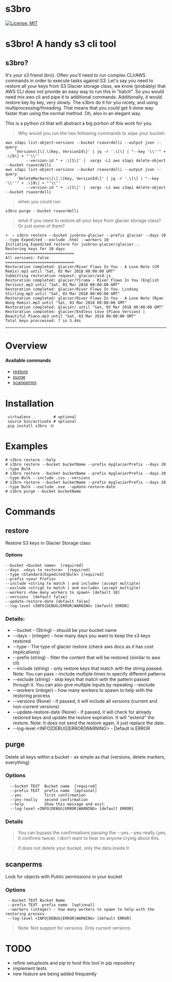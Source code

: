 # s3bro
[![License: MIT](https://img.shields.io/badge/License-MIT-yellow.svg)](https://raw.githubusercontent.com/rsavordelli/s3bro/master/LICENSE)

# s3bro! A handy s3 cli tool
s3bro?
---
It's your s3 friend (bro). Often you'll need to run complex CLI/AWS commands in order to execute tasks against S3.  Let's say you need to restore all your keys from S3 Glacier storage class, we know (probably) that AWS CLI does not provide an easy way to run this in "batch". So you would need mix aws cli and pipe it to additional commands. Additionally, it would restore key by key, very slowly.
The s3bro do it for you nicely, and using multiprocessing/threading. That means that you could get it done way faster than using the normal method. Oh, also in an elegant way.

This is a python cli that will abstract a big portion of this work for you.
> Why would you run the two following commands to wipe your bucket:
```
aws s3api list-object-versions --bucket rsavordelli --output json --query
    'Versions\[\].\[Key, VersionId\]' | jq -r '.\[\] | "--key '\\''" + .\[0\] + "'\\''
         --version-id " + .\[1\]' |  xargs -L1 aws s3api delete-object --bucket rsavordelli
aws s3api list-object-versions --bucket rsavordelli --output json --query
     'DeleteMarkers\[\].\[Key, VersionId\]' | jq -r '.\[\] | "--key '\\''" + .\[0\] + "'\\''
         --version-id " + .\[1\]' |  xargs -L1 aws s3api delete-object --bucket rsavordelli
```
> when you could run:
```
s3bro purge --bucket rsavordelli
```
> what if you need to restore all your keys from glacier storage class? Or just some of them?
```
➜  ~ s3bro restore --bucket jusbroo-glacier --prefix glacier --days 10 --type Expedited --exclude .html --workers 10
Initiating Expedited restore for jusbroo-glacier/glacier...
Restoring keys for 10 days
==============================
All versions: False
==============================
Restoration completed: glacier/River Flows In You - A Love Note (CM Remix).mp3 until "Sat, 03 Mar 2018 00:00:00 GMT"
Submitting restoration request: glacier/asd.js
Restoration completed: glacier/Yiruma - River Flows In You (English Version).mp3 until "Sat, 03 Mar 2018 00:00:00 GMT"
Restoration completed: glacier/River Flows In You- Lindsey Stirling.mp3 until "Sat, 03 Mar 2018 00:00:00 GMT"
Restoration completed: glacier/River Flows In You - A Love Note (Ryan Wong Remix).mp3 until "Sat, 03 Mar 2018 00:00:00 GMT"
Restoration completed: glacier/ until "Sat, 03 Mar 2018 00:00:00 GMT"
Restoration completed: glacier/Endless Love {Piano Version} | Beautiful Piano.mp3 until "Sat, 03 Mar 2018 00:00:00 GMT"
Total keys proccessed: 7 in 5.44s
```
----
# Overview
#### Available commands
 - [restore](#restore)
 - [purge](#purge)
 - [scanperms](#scanperms)

# Installation
```
 virtualenv .        # optional
 source bin/activate # optional
 pip install s3bro -U
```
# Examples
```
# s3bro restore --help
# s3bro restore --bucket bucketName --prefix myglacierPrefix --days 20 --type Bulk
# s3bro restore --bucket bucketName --prefix myglacierPrefix --days 20 --type Bulk --include .css --versions
# s3bro restore --bucket bucketName --prefix myglacierPrefix --days 20 --type Bulk --exclude .exe --update-restore-date
# s3bro purge --bucket bucketName
```
# Commands
##  restore
 Restore S3 keys in Glacier Storage class
#### Options
```
--bucket <bucket name>  [required]
--days  <days to restore>  [required]
--type <Standard|Expedited|Bulk> [required]
--prefix <your Prefix>
--include <string to match | and include> (accept multiple)
--exclude <strign to match | and exclude> (accept multiple)
--workers <how many workers to spawn> [default 10]
--versions  [default false]
--update-restore-date [default false]
--log-level <INFO|DEBUG|ERROR|WARNING> [default ERROR]
```
### Details:
 - --bucket -  (String) - should be your bucket name
 - --days - (integer) - how many days you want to keep the s3 keys restored
 - --type - The type of glacier restore (check aws docs as it has cost implications)
 - --prefix (string) - filter the content that will be restored (similar to aws cli)
 - --include (string) - only restore keys that match with the string passed. Note: You can pass --include multiple times to specify
   different patterns
 - --exclude (string) - skip keys that match with the pattern passed through it. You can also give multiple inputs by repeating --exclude
 - --workers (integer) - how many workers to spawn to help with the restoring process
 - --versions (None) - if passed, it will include all versions (current and non-current versions)
 - --update-restore-date (None) - if passed, it will check for already restored keys and update the restore expiration. It will "extend" the
   restore. Note: It does not send the restore again, it just replace
   the date.
 - --log-level <INFO|DEBUG|ERROR|WARNING> - Default is ERROR

## purge

 Delete all keys within a bucket - as simple as that (versions, delete markers, everything)

### Options
```
  --bucket TEXT  Bucket name  [required]
  --prefix TEXT  prefix name  [optional]
  --yes          first confirmation
  --yes-really   second confirmation
  --help         Show this message and exit.
  --log-level <INFO|DEBUG|ERROR|WARNING> [default ERROR]
```
### Details
> You can bypass the confirmations passing the --yes --yes-really (yes, it confirms twice). I don't want to hear no anyone crying about this.

> It does not delete your bucket, only the data inside it
## scanperms

Look for objects with Public permissions in your bucket
### Options
```
 --bucket TEXT Bucket Name
 --prefix TEXT  prefix name  [optional]
 --workers (integer) - how many workers to spawn to help with the restoring process
 --log-level <INFO|DEBUG|ERROR|WARNING> [default ERROR]
```
> Note: Not support for versions. Only current versions

# TODO
- refine setuptools and pip to host this tool in pip repository
- implement tests
- new feature are being added frequently